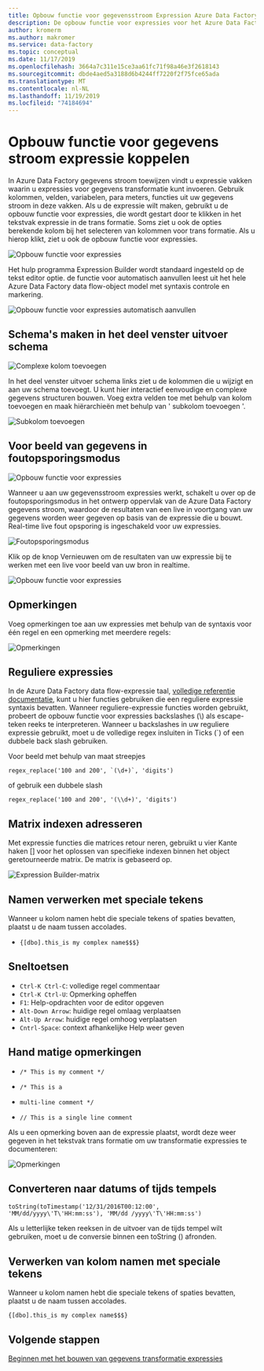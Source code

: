 ```yaml
---
title: Opbouw functie voor gegevensstroom Expression Azure Data Factory koppelen
description: De opbouw functie voor expressies voor het Azure Data Factory toewijzen van gegevens stromen
author: kromerm
ms.author: makromer
ms.service: data-factory
ms.topic: conceptual
ms.date: 11/17/2019
ms.openlocfilehash: 3664a7c311e15ce3aa61fc71f98a46e3f2618143
ms.sourcegitcommit: dbde4aed5a3188d6b4244ff7220f2f75fce65ada
ms.translationtype: MT
ms.contentlocale: nl-NL
ms.lasthandoff: 11/19/2019
ms.locfileid: "74184694"
---
```

# <a name="mapping-data-flow-expression-builder"></a>Opbouw functie voor gegevens stroom expressie koppelen



In Azure Data Factory gegevens stroom toewijzen vindt u expressie vakken waarin u expressies voor gegevens transformatie kunt invoeren. Gebruik kolommen, velden, variabelen, para meters, functies uit uw gegevens stroom in deze vakken. Als u de expressie wilt maken, gebruikt u de opbouw functie voor expressies, die wordt gestart door te klikken in het tekstvak expressie in de trans formatie. Soms ziet u ook de opties berekende kolom bij het selecteren van kolommen voor trans formatie. Als u hierop klikt, ziet u ook de opbouw functie voor expressies.

![Opbouw functie voor expressies](media/data-flow/xpb1.png "Opbouwfunctie voor expressies")

Het hulp programma Expression Builder wordt standaard ingesteld op de tekst editor optie. de functie voor automatisch aanvullen leest uit het hele Azure Data Factory data flow-object model met syntaxis controle en markering.

![Opbouw functie voor expressies automatisch aanvullen](media/data-flow/expb1.png "Opbouw functie voor expressies automatisch aanvullen")

## <a name="build-schemas-in-output-schema-pane"></a>Schema's maken in het deel venster uitvoer schema

![Complexe kolom toevoegen](media/data-flow/complexcolumn.png "Kolommen toevoegen")

In het deel venster uitvoer schema links ziet u de kolommen die u wijzigt en aan uw schema toevoegt. U kunt hier interactief eenvoudige en complexe gegevens structuren bouwen. Voeg extra velden toe met behulp van kolom toevoegen en maak hiërarchieën met behulp van ' subkolom toevoegen '.

![Subkolom toevoegen](media/data-flow/addsubcolumn.png "Subkolom toevoegen")

## <a name="data-preview-in-debug-mode"></a>Voor beeld van gegevens in foutopsporingsmodus

![Opbouw functie voor expressies](media/data-flow/exp4b.png "Voor beeld van expressie gegevens")

Wanneer u aan uw gegevensstroom expressies werkt, schakelt u over op de foutopsporingsmodus in het ontwerp oppervlak van de Azure Data Factory gegevens stroom, waardoor de resultaten van een live in voortgang van uw gegevens worden weer gegeven op basis van de expressie die u bouwt. Real-time live fout opsporing is ingeschakeld voor uw expressies.

![Foutopsporingsmodus](media/data-flow/debugbutton.png "Knop fout opsporing")

Klik op de knop Vernieuwen om de resultaten van uw expressie bij te werken met een live voor beeld van uw bron in realtime.

![Opbouw functie voor expressies](media/data-flow/exp5.png "Voor beeld van expressie gegevens")

## <a name="comments"></a>Opmerkingen

Voeg opmerkingen toe aan uw expressies met behulp van de syntaxis voor één regel en een opmerking met meerdere regels:

![Opmerkingen](media/data-flow/comments.png "Opmerkingen")

## <a name="regular-expressions"></a>Reguliere expressies

In de Azure Data Factory data flow-expressie taal, [volledige referentie documentatie](https://aka.ms/dataflowexpressions), kunt u hier functies gebruiken die een reguliere expressie syntaxis bevatten. Wanneer reguliere-expressie functies worden gebruikt, probeert de opbouw functie voor expressies backslashes (\\) als escape-teken reeks te interpreteren. Wanneer u backslashes in uw reguliere expressie gebruikt, moet u de volledige regex insluiten in Ticks (\`) of een dubbele back slash gebruiken.

Voor beeld met behulp van maat streepjes

```
regex_replace('100 and 200', `(\d+)`, 'digits')
```

of gebruik een dubbele slash

```
regex_replace('100 and 200', '(\\d+)', 'digits')
```

## <a name="addressing-array-indexes"></a>Matrix indexen adresseren

Met expressie functies die matrices retour neren, gebruikt u vier Kante haken [] voor het oplossen van specifieke indexen binnen het object geretourneerde matrix. De matrix is gebaseerd op.

![Expression Builder-matrix](media/data-flow/expb2.png "Voor beeld van expressie gegevens")

## <a name="handling-names-with-special-characters"></a>Namen verwerken met speciale tekens

Wanneer u kolom namen hebt die speciale tekens of spaties bevatten, plaatst u de naam tussen accolades.
* ```{[dbo].this_is my complex name$$$}```

## <a name="keyboard-shortcuts"></a>Sneltoetsen

* ```Ctrl-K Ctrl-C```: volledige regel commentaar
* ```Ctrl-K Ctrl-U```: Opmerking opheffen
* ```F1```: Help-opdrachten voor de editor opgeven
* ```Alt-Down Arrow```: huidige regel omlaag verplaatsen
* ```Alt-Up Arrow```: huidige regel omhoog verplaatsen
* ```Cntrl-Space```: context afhankelijke Help weer geven

## <a name="manual-comments"></a>Hand matige opmerkingen

* ```/* This is my comment */```

* ```/* This is a```
*   ```multi-line comment */```
   
* ```// This is a single line comment```

Als u een opmerking boven aan de expressie plaatst, wordt deze weer gegeven in het tekstvak trans formatie om uw transformatie expressies te documenteren:

![Opmerkingen](media/data-flow/comments2.png "Opmerkingen")

## <a name="convert-to-dates-or-timestamps"></a>Converteren naar datums of tijds tempels

```toString(toTimestamp('12/31/2016T00:12:00', 'MM/dd/yyyy\'T\'HH:mm:ss'), 'MM/dd /yyyy\'T\'HH:mm:ss')```

Als u letterlijke teken reeksen in de uitvoer van de tijds tempel wilt gebruiken, moet u de conversie binnen een toString () afronden.

## <a name="handling-column-names-with-special-characters"></a>Verwerken van kolom namen met speciale tekens

Wanneer u kolom namen hebt die speciale tekens of spaties bevatten, plaatst u de naam tussen accolades.

```{[dbo].this_is my complex name$$$}```

## <a name="next-steps"></a>Volgende stappen

[Beginnen met het bouwen van gegevens transformatie expressies](data-flow-expression-functions.md)
